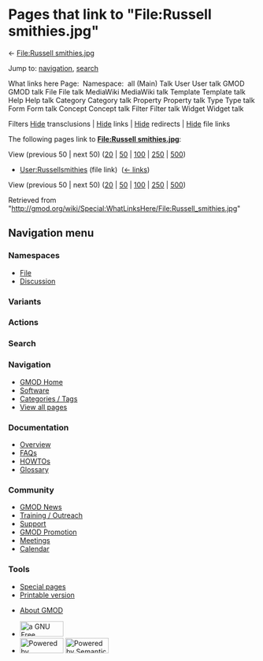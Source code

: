 <div id="mw-page-base" class="noprint">

</div>

<div id="mw-head-base" class="noprint">

</div>

<div id="content" class="mw-body" role="main">

<span id="top"></span>

<div id="mw-js-message" style="display:none;">

</div>



# <span dir="auto">Pages that link to "File:Russell smithies.jpg"</span>

<div id="bodyContent">

<div id="contentSub">

← [File:Russell
smithies.jpg](/wiki/File:Russell_smithies.jpg "File:Russell smithies.jpg")

</div>

<div id="jump-to-nav" class="mw-jump">

Jump to: [navigation](#mw-navigation), [search](#p-search)

</div>

<div id="mw-content-text">

What links here Page:  Namespace:  all (Main) Talk User User talk GMOD
GMOD talk File File talk MediaWiki MediaWiki talk Template Template talk
Help Help talk Category Category talk Property Property talk Type Type
talk Form Form talk Concept Concept talk Filter Filter talk Widget
Widget talk

Filters
[Hide](/mediawiki/index.php?title=Special:WhatLinksHere/File:Russell_smithies.jpg&hidetrans=1 "Special:WhatLinksHere/File:Russell smithies.jpg")
transclusions \|
[Hide](/mediawiki/index.php?title=Special:WhatLinksHere/File:Russell_smithies.jpg&hidelinks=1 "Special:WhatLinksHere/File:Russell smithies.jpg")
links \|
[Hide](/mediawiki/index.php?title=Special:WhatLinksHere/File:Russell_smithies.jpg&hideredirs=1 "Special:WhatLinksHere/File:Russell smithies.jpg")
redirects \|
[Hide](/mediawiki/index.php?title=Special:WhatLinksHere/File:Russell_smithies.jpg&hideimages=1 "Special:WhatLinksHere/File:Russell smithies.jpg")
file links

The following pages link to **[File:Russell
smithies.jpg](/wiki/File:Russell_smithies.jpg "File:Russell smithies.jpg")**:

View (previous 50 \| next 50)
([20](/mediawiki/index.php?title=Special:WhatLinksHere/File:Russell_smithies.jpg&limit=20 "Special:WhatLinksHere/File:Russell smithies.jpg")
\|
[50](/mediawiki/index.php?title=Special:WhatLinksHere/File:Russell_smithies.jpg&limit=50 "Special:WhatLinksHere/File:Russell smithies.jpg")
\|
[100](/mediawiki/index.php?title=Special:WhatLinksHere/File:Russell_smithies.jpg&limit=100 "Special:WhatLinksHere/File:Russell smithies.jpg")
\|
[250](/mediawiki/index.php?title=Special:WhatLinksHere/File:Russell_smithies.jpg&limit=250 "Special:WhatLinksHere/File:Russell smithies.jpg")
\|
[500](/mediawiki/index.php?title=Special:WhatLinksHere/File:Russell_smithies.jpg&limit=500 "Special:WhatLinksHere/File:Russell smithies.jpg"))

- [User:Russellsmithies](/wiki/User:Russellsmithies "User:Russellsmithies")
  (file link) ‎ <span class="mw-whatlinkshere-tools">([←
  links](/mediawiki/index.php?title=Special:WhatLinksHere&target=User%3ARussellsmithies "Special:WhatLinksHere"))</span>

View (previous 50 \| next 50)
([20](/mediawiki/index.php?title=Special:WhatLinksHere/File:Russell_smithies.jpg&limit=20 "Special:WhatLinksHere/File:Russell smithies.jpg")
\|
[50](/mediawiki/index.php?title=Special:WhatLinksHere/File:Russell_smithies.jpg&limit=50 "Special:WhatLinksHere/File:Russell smithies.jpg")
\|
[100](/mediawiki/index.php?title=Special:WhatLinksHere/File:Russell_smithies.jpg&limit=100 "Special:WhatLinksHere/File:Russell smithies.jpg")
\|
[250](/mediawiki/index.php?title=Special:WhatLinksHere/File:Russell_smithies.jpg&limit=250 "Special:WhatLinksHere/File:Russell smithies.jpg")
\|
[500](/mediawiki/index.php?title=Special:WhatLinksHere/File:Russell_smithies.jpg&limit=500 "Special:WhatLinksHere/File:Russell smithies.jpg"))

</div>

<div class="printfooter">

Retrieved from
"<http://gmod.org/wiki/Special:WhatLinksHere/File:Russell_smithies.jpg>"

</div>

<div id="catlinks" class="catlinks catlinks-allhidden">

</div>

<div class="visualClear">

</div>

</div>

</div>

<div id="mw-navigation">

## Navigation menu

<div id="mw-head">



<div id="left-navigation">

<div id="p-namespaces" class="vectorTabs" role="navigation"
aria-labelledby="p-namespaces-label">

### Namespaces

- <span id="ca-nstab-image"><a href="/wiki/File:Russell_smithies.jpg" accesskey="c"
  title="View the file page [c]">File</a></span>
- <span id="ca-talk"><a
  href="/mediawiki/index.php?title=File_talk:Russell_smithies.jpg&amp;action=edit&amp;redlink=1"
  accesskey="t"
  title="Discussion about the content page [t]">Discussion</a></span>

</div>

<div id="p-variants" class="vectorMenu emptyPortlet" role="navigation"
aria-labelledby="p-variants-label">

### 

### Variants[](#)

<div class="menu">

</div>

</div>

</div>

<div id="right-navigation">



<div id="p-cactions" class="vectorMenu emptyPortlet" role="navigation"
aria-labelledby="p-cactions-label">

### Actions[](#)

<div class="menu">

</div>

</div>

<div id="p-search" role="search">

### Search

<div id="simpleSearch">

</div>

</div>

</div>

</div>

<div id="mw-panel">

<div id="p-logo" role="banner">

<a href="/wiki/Main_Page"
style="background-image: url(http://gmod.org/images/GMOD-cogs.png);"
title="Visit the main page"></a>

</div>

<div id="p-Navigation" class="portal" role="navigation"
aria-labelledby="p-Navigation-label">

### Navigation

<div class="body">

- <span id="n-GMOD-Home">[GMOD Home](/wiki/Main_Page)</span>
- <span id="n-Software">[Software](/wiki/GMOD_Components)</span>
- <span id="n-Categories-.2F-Tags">[Categories /
  Tags](/wiki/Categories)</span>
- <span id="n-View-all-pages">[View all
  pages](/wiki/Special:AllPages)</span>

</div>

</div>

<div id="p-Documentation" class="portal" role="navigation"
aria-labelledby="p-Documentation-label">

### Documentation

<div class="body">

- <span id="n-Overview">[Overview](/wiki/Overview)</span>
- <span id="n-FAQs">[FAQs](/wiki/Category:FAQ)</span>
- <span id="n-HOWTOs">[HOWTOs](/wiki/Category:HOWTO)</span>
- <span id="n-Glossary">[Glossary](/wiki/Glossary)</span>

</div>

</div>

<div id="p-Community" class="portal" role="navigation"
aria-labelledby="p-Community-label">

### Community

<div class="body">

- <span id="n-GMOD-News">[GMOD News](/wiki/GMOD_News)</span>
- <span id="n-Training-.2F-Outreach">[Training /
  Outreach](/wiki/Training_and_Outreach)</span>
- <span id="n-Support">[Support](/wiki/Support)</span>
- <span id="n-GMOD-Promotion">[GMOD
  Promotion](/wiki/GMOD_Promotion)</span>
- <span id="n-Meetings">[Meetings](/wiki/Meetings)</span>
- <span id="n-Calendar">[Calendar](/wiki/Calendar)</span>

</div>

</div>

<div id="p-tb" class="portal" role="navigation"
aria-labelledby="p-tb-label">

### Tools

<div class="body">

- <span id="t-specialpages"><a href="/wiki/Special:SpecialPages" accesskey="q"
  title="A list of all special pages [q]">Special pages</a></span>
- <span id="t-print"><a
  href="/mediawiki/index.php?title=Special:WhatLinksHere/File:Russell_smithies.jpg&amp;printable=yes"
  rel="alternate" accesskey="p"
  title="Printable version of this page [p]">Printable version</a></span>

</div>

</div>

</div>

</div>

<div id="footer" role="contentinfo">

- <span id="footer-places-about">[About
  GMOD](/wiki/GMOD:About "GMOD:About")</span>

<!-- -->

- <span id="footer-copyrightico">[<img src="http://www.gnu.org/graphics/gfdl-logo-small.png" width="88"
  height="31" alt="a GNU Free Documentation License" />](http://www.gnu.org/licenses/fdl-1.3.html)</span>
- <span id="footer-poweredbyico">[<img src="/mediawiki/skins/common/images/poweredby_mediawiki_88x31.png"
  width="88" height="31" alt="Powered by MediaWiki" />](//www.mediawiki.org/)
  [<img
  src="/mediawiki/extensions/SemanticMediaWiki/includes/../resources/images/smw_button.png"
  width="88" height="31" alt="Powered by Semantic MediaWiki" />](https://www.semantic-mediawiki.org/wiki/Semantic_MediaWiki)</span>

<div style="clear:both">

</div>

</div>
